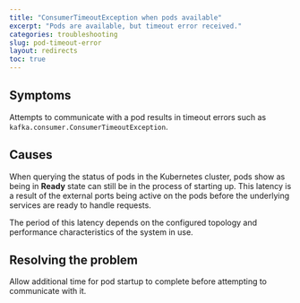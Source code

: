 ```yaml
---
title: "ConsumerTimeoutException when pods available"
excerpt: "Pods are available, but timeout error received."
categories: troubleshooting
slug: pod-timeout-error
layout: redirects
toc: true
---
```


## Symptoms

Attempts to communicate with a pod results in timeout errors such as `kafka.consumer.ConsumerTimeoutException`.

## Causes

When querying the status of pods in the Kubernetes cluster, pods show as being in **Ready** state can still be in the process of starting up. This latency is a result of the external ports being active on the pods before the underlying services are ready to handle requests.

The period of this latency depends on the configured topology and performance characteristics of the system in use.

## Resolving the problem

Allow additional time for pod startup to complete before attempting to communicate with it.
